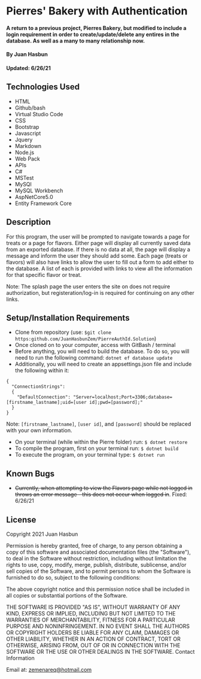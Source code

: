 # Pierres' Bakery with Authentication

#### A return to a previous project, Pierres Bakery, but modified to include a login requirement in order to create/update/delete any entires in the database. As well as a many to many relationship now.

#### By Juan Hasbun
#### Updated: 6/26/21

## Technologies Used

   * HTML
   * Github/bash
   * Virtual Studio Code
   * CSS
   * Bootstrap
   * Javascript
   * Jquery
   * Markdown
   * Node.js
   * Web Pack
   * APIs
   * C#
   * MSTest
   * MySQl
   * MySQL Workbench
   * AspNetCore5.0
   * Entity Framework Core

## Description

For this program, the user will be prompted to navigate towards a page for treats or a page for flavors. Either page will display all currently saved data from an exported database. If there is no data at all, the page will display a message and inform the user they should add some.  Each page (treats or flavors) will also have links to allow the user to fill out a form to add either to the database.  A list of each is provided with links to view all the information for that specific flavor or treat.

Note: The splash page the user enters the site on does not require authorization, but registeration/log-in is required for continuing on any other links.


## Setup/Installation Requirements

   * Clone from repository (use: `$git clone https:github.com/JuanHasbunZem/PierreAuthId.Solution`)
   * Once cloned on to your computer, access with GitBash / terminal
   * Before anything, you will need to build the database. To do so, you will need to run the following command: `dotnet ef database update`
  * Additionally, you will need to create an appsettings.json file and include the following within it:
  ```
  {
    "ConnectionStrings": 
    {
      "DefaultConnection": "Server=localhost;Port=3306;database=[firstname_lastname];uid=[user id];pwd=[password];"
    }
  }
```  
Note: `[firstname_lastname]`, `[user id]`, and `[password]` should be replaced with your own information.

   * On your terminal (while within the Pierre folder) run: `$ dotnet restore`
   * To compile the program, first on your terminal run: `$ dotnet build`
   * To execute the program, on your terminal type: `$ dotnet run`
  

## Known Bugs

* ~~Currently, when attempting to view the Flavors page while not logged in throws an error message - this does not occur when logged in~~. Fixed: 6/26/21

## License

Copyright 2021 Juan Hasbun

Permission is hereby granted, free of charge, to any person obtaining a copy of this software and associated documentation files (the "Software"), to deal in the Software without restriction, including without limitation the rights to use, copy, modify, merge, publish, distribute, sublicense, and/or sell copies of the Software, and to permit persons to whom the Software is furnished to do so, subject to the following conditions:

The above copyright notice and this permission notice shall be included in all copies or substantial portions of the Software.

THE SOFTWARE IS PROVIDED "AS IS", WITHOUT WARRANTY OF ANY KIND, EXPRESS OR IMPLIED, INCLUDING BUT NOT LIMITED TO THE WARRANTIES OF MERCHANTABILITY, FITNESS FOR A PARTICULAR PURPOSE AND NONINFRINGEMENT. IN NO EVENT SHALL THE AUTHORS OR COPYRIGHT HOLDERS BE LIABLE FOR ANY CLAIM, DAMAGES OR OTHER LIABILITY, WHETHER IN AN ACTION OF CONTRACT, TORT OR OTHERWISE, ARISING FROM, OUT OF OR IN CONNECTION WITH THE SOFTWARE OR THE USE OR OTHER DEALINGS IN THE SOFTWARE.
Contact Information

Email at: [zemenareq@hotmail.com](zemenareq@hotmail.com) 
